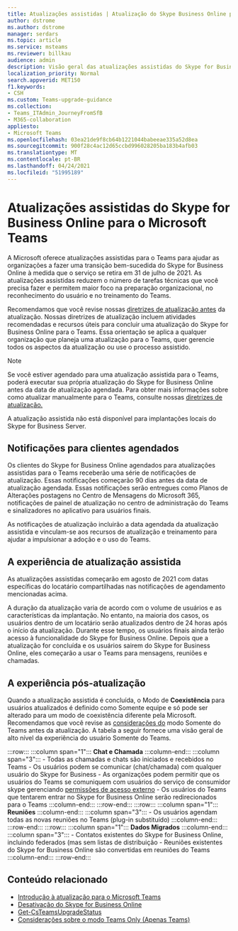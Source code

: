 ```yaml
---
title: Atualizações assistidas | Atualização do Skype Business Online para o Teams
author: dstrome
ms.author: dstrome
manager: serdars
ms.topic: article
ms.service: msteams
ms.reviewer: billkau
audience: admin
description: Visão geral das atualizações assistidas do Skype for Business Online para o Teams
localization_priority: Normal
search.appverid: MET150
f1.keywords:
- CSH
ms.custom: Teams-upgrade-guidance
ms.collection:
- Teams_ITAdmin_JourneyFromSfB
- M365-collaboration
appliesto:
- Microsoft Teams
ms.openlocfilehash: 03ea21de9f8cb64b1221044babeeae335a52d8ea
ms.sourcegitcommit: 900f28c4ac12d65ccbd996028205ba183b4afb03
ms.translationtype: MT
ms.contentlocale: pt-BR
ms.lasthandoff: 04/24/2021
ms.locfileid: "51995189"
---
```

# <a name="assisted-upgrades-from-skype-for-business-online-to-microsoft-teams"></a>Atualizações assistidas do Skype for Business Online para o Microsoft Teams

A Microsoft oferece atualizações assistidas para o Teams para ajudar as organizações a fazer uma transição bem-sucedida do Skype for Business Online à medida que o serviço se retira em 31 de julho de 2021. As atualizações assistidas reduzem o número de tarefas técnicas que você precisa fazer e permitem maior foco na preparação organizacional, no reconhecimento do usuário e no treinamento do Teams.

Recomendamos que você revise nossas [diretrizes de atualização antes](https://aka.ms/SkypeToTeams) da atualização. Nossas diretrizes de atualização incluem atividades recomendadas e recursos úteis para concluir uma atualização do Skype for Business Online para o Teams. Essa orientação se aplica a qualquer organização que planeja uma atualização para o Teams, quer gerencie todos os aspectos da atualização ou use o processo assistido.

> [!NOTE]
> Se você estiver agendado para uma atualização assistida para o Teams, poderá executar sua própria atualização do Skype for Business Online antes da data de atualização agendada. Para obter mais informações sobre como atualizar manualmente para o Teams, consulte nossas [diretrizes de atualização.](https://aka.ms/SkypeToTeams)
>
> A atualização assistida não está disponível para implantações locais do Skype for Business Server.

## <a name="notifications-for-scheduled-customers"></a>Notificações para clientes agendados

Os clientes do Skype for Business Online agendados para atualizações assistidas para o Teams receberão uma série de notificações de atualização. Essas notificações começarão 90 dias antes da data de atualização agendada. Essas notificações serão entregues como Planos de Alterações postagens no Centro de Mensagens do Microsoft 365, notificações de painel de atualização no centro de administração do Teams e sinalizadores no aplicativo para usuários finais. 

As notificações de atualização incluirão a data agendada da atualização assistida e vinculam-se aos recursos de atualização e treinamento para ajudar a impulsionar a adoção e o uso do Teams.

## <a name="the-assisted-upgrade-experience"></a>A experiência de atualização assistida

As atualizações assistidas começarão em agosto de 2021 com datas específicas do locatário compartilhadas nas notificações de agendamento mencionadas acima.

A duração da atualização varia de acordo com o volume de usuários e as características da implantação. No entanto, na maioria dos casos, os usuários dentro de um locatário serão atualizados dentro de 24 horas após o início da atualização. Durante esse tempo, os usuários finais ainda terão acesso à funcionalidade do Skype for Business Online. Depois que a atualização for concluída e os usuários sairem do Skype for Business Online, eles começarão a usar o Teams para mensagens, reuniões e chamadas.

## <a name="the-post-upgrade-experience"></a>A experiência pós-atualização

Quando a atualização assistida é concluída, o Modo de **Coexistência** para usuários atualizados é definido como Somente equipe e só pode ser alterado para um modo de coexistência diferente pela Microsoft. Recomendamos que você revise as [considerações do](teams-only-mode-considerations.md) modo Somente do Teams antes da atualização. A tabela a seguir fornece uma visão geral de alto nível da experiência do usuário Somente do Teams.

:::row:::
    :::column span="1":::
        **Chat e Chamada**
    :::column-end:::
    :::column span="3":::
        - Todas as chamadas e chats são iniciados e recebidos no Teams
        - Os usuários podem se comunicar (chat/chamada) com qualquer usuário do Skype for Business
        - As organizações podem permitir que os usuários do Teams se comuniquem com usuários do serviço de consumidor skype gerenciando [permissões de acesso externo](manage-external-access.md)
        - Os usuários do Teams que tentarem entrar no Skype for Business Online serão redirecionados para o Teams
    :::column-end:::
:::row-end:::
:::row:::
    :::column span="1":::
        **Reuniões**
    :::column-end:::
    :::column span="3":::
        - Os usuários agendam todas as novas reuniões no Teams (plug-in substituído)
    :::column-end:::
:::row-end:::
:::row:::
    :::column span="1":::
        **Dados Migrados**
    :::column-end:::
    :::column span="3":::
        - Contatos existentes do Skype for Business Online, incluindo federados (mas sem listas de distribuição
        - Reuniões existentes do Skype for Business Online são convertidas em reuniões do Teams
    :::column-end:::
:::row-end:::

## <a name="related-content"></a>Conteúdo relacionado

- [Introdução à atualização para o Microsoft Teams](upgrade-start-here.md)
- [Desativação do Skype for Business Online](skype-for-business-online-retirement.md)
- [Get-CsTeamsUpgradeStatus](/powershell/module/skype/get-csteamsupgradestatus?view=skype-ps&preserve-view=true)
- [Considerações sobre o modo Teams Only (Apenas Teams)](teams-only-mode-considerations.md)
